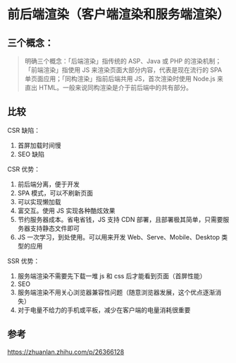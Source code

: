 # 前后端渲染（客户端渲染和服务端渲染）

## 三个概念：

> 明确三个概念：「后端渲染」指传统的 ASP、Java 或 PHP 的渲染机制；「前端渲染」指使用 JS 来渲染页面大部分内容，代表是现在流行的 SPA 单页面应用；「同构渲染」指前后端共用 JS，首次渲染时使用 Node.js 来直出 HTML。一般来说同构渲染是介于前后端中的共有部分。

## 比较

CSR 缺陷：

1. 首屏加载时间慢
2. SEO 缺陷

CSR 优势：

1. 前后端分离，便于开发
2. SPA 模式，可以不刷新页面
3. 可以实现懒加载
4. 富交互。使用 JS 实现各种酷炫效果
5. 节约服务器成本。省电省钱，JS 支持 CDN 部署，且部署极其简单，只需要服务器支持静态文件即可
6. JS 一次学习，到处使用。可以用来开发 Web、Serve、Mobile、Desktop 类型的应用

SSR 优势：

1. 服务端渲染不需要先下载一堆 js 和 css 后才能看到页面（首屏性能）
2. SEO
3. 服务端渲染不用关心浏览器兼容性问题（随意浏览器发展，这个优点逐渐消失）
4. 对于电量不给力的手机或平板，减少在客户端的电量消耗很重要


## 参考
https://zhuanlan.zhihu.com/p/26366128